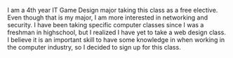 I am a 4th year IT Game Design major taking this class as a free elective.  Even though that is my major, I am more interested in networking and security.  I have been taking specific computer classes since I was a freshman in highschool, but I realized I have yet to take a web design class.  I believe it is an important skill to have some knowledge in when working in the computer industry, so I decided to sign up for this class.
